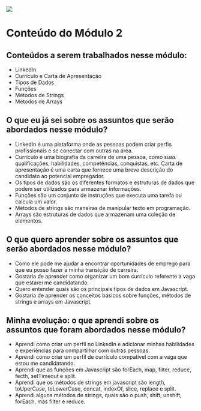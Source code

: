 ![](https://i.imgur.com/xG74tOh.png)

# Conteúdo do Módulo 2

## Conteúdos a serem trabalhados nesse módulo:

- LinkedIn
- Currículo e Carta de Apresentação
- Tipos de Dados
- Funções
- Métodos de Strings
- Métodos de Arrays

## O que eu já sei sobre os assuntos que serão abordados nesse módulo?

- LinkedIn é uma plataforma onde as pessoas podem criar perfis profissionais e se conectar com outras na área.
- Currículo é uma biografia da carreira de uma pessoa, como suas qualificações, habilidades, competências, conquistas, etc. Carta de apresentação é uma carta que fornece uma breve descrição do candidato ao potencial empregador.
- Os tipos de dados são os diferentes formatos e estruturas de dados que podem ser utilizados para armazenar informações.
- Funções são um conjunto de instruções que executa uma tarefa ou calcula um valor.
- Métodos de strings são maneiras de manipular texto em programação.
- Arrays são estruturas de dados que armazenam uma coleção de elementos.

## O que quero aprender sobre os assuntos que serão abordados nesse módulo?

- Como ele pode me ajudar a encontrar oportunidades de emprego para que eu posso fazer a minha transição de carreira.
- Gostaria de aprender como organizar um bom currículo referente a vaga que estarei me candidatando.
- Quero entender quais são os principais tipos de dados em Javascript.
- Gostaria de aprender os conceitos básicos sobre funções, métodos de strings e arrays em Javascript.

## Minha evolução: o que aprendi sobre os assuntos que foram abordados nesse módulo?

- Aprendi como criar um perfil no LinkedIn e adicionar minhas habilidades e experiências para compartilhar com outras pessoas.
- Aprendi como criar um perfil de currículo compatível com a vaga que estou me candidatando.
- Aprendi que as funções em Javascript são forEach, map, filter, reduce, fecth, setTimeout e split.
- Aprendi que os métodos de strings em javascript são length, toUperCase, toLowerCase, concat, indexOf, slice, replace e split.
- Aprendi alguns métodos de strings, quais são o push, shift, unshift, forEach, mas filter e reduce.
